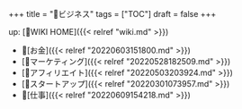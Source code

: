 +++
title = "📂ビジネス"
tags = ["TOC"]
draft = false
+++

up: [📝WIKI HOME]({{< relref "wiki.md" >}})

-   📁[お金]({{< relref "20220603151800.md" >}})
-   [📁マーケティング]({{< relref "20220528182509.md" >}})
-   [📁アフィリエイト]({{< relref "20220503203924.md" >}})
-   [📂スタートアップ]({{< relref "20220301073957.md" >}})
-   📝[仕事]({{< relref "20220609154218.md" >}})
